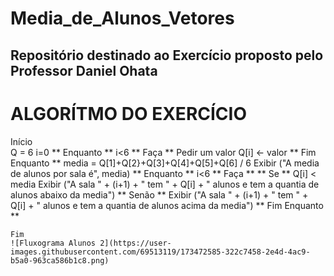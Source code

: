 # Media_de_Alunos_Vetores
## Repositório destinado ao Exercício proposto pelo Professor Daniel Ohata

# ALGORÍTMO DO EXERCÍCIO

Início
<br>Q = 6
i=0
** Enquanto ** i<6 ** Faça **
   Pedir um valor
   Q[i] <- valor
** Fim Enquanto **
media = Q[1]+Q[2}+Q[3]+Q[4]+Q[5]+Q[6] / 6
Exibir ("A media de alunos por sala é", media)
** Enquanto ** i<6 ** Faça **
   ** Se ** Q[i] < media
      Exibir ("A sala " + (i+1) + " tem " + Q[i] + " alunos e tem a quantia de alunos abaixo da media")
   ** Senão ** 
      Exibir ("A sala " + (i+1) + " tem " + Q[i] + " alunos e tem a quantia de alunos acima da media")
** Fim Enquanto **
````
Fim
![Fluxograma Alunos 2](https://user-images.githubusercontent.com/69513119/173472585-322c7458-2e4d-4ac9-b5a0-963ca586b1c8.png)
